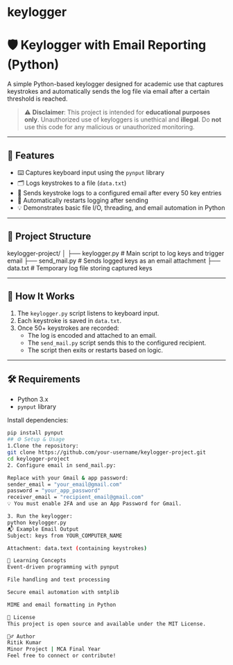 # keylogger
# 🛡️ Keylogger with Email Reporting (Python)

A simple Python-based keylogger designed for academic use that captures keystrokes and automatically sends the log file via email after a certain threshold is reached.

> ⚠️ **Disclaimer**: This project is intended for **educational purposes only**. Unauthorized use of keyloggers is unethical and **illegal**. Do **not** use this code for any malicious or unauthorized monitoring.

---

## 📌 Features

- ⌨️ Captures keyboard input using the `pynput` library
- 🗂️ Logs keystrokes to a file (`data.txt`)
- 📧 Sends keystroke logs to a configured email after every 50 key entries
- 🔄 Automatically restarts logging after sending
- 💡 Demonstrates basic file I/O, threading, and email automation in Python

---

## 📁 Project Structure

keylogger-project/ │ ├── keylogger.py # Main script to log keys and trigger email ├── send_mail.py # Sends logged keys as an email attachment ├── data.txt # Temporary log file storing captured keys

---

## 🚀 How It Works

1. The `keylogger.py` script listens to keyboard input.
2. Each keystroke is saved in `data.txt`.
3. Once 50+ keystrokes are recorded:
   - The log is encoded and attached to an email.
   - The `send_mail.py` script sends this to the configured recipient.
   - The script then exits or restarts based on logic.

---

## 🛠️ Requirements

- Python 3.x
- `pynput` library

Install dependencies:

```bash
pip install pynput
## ⚙️ Setup & Usage
1.Clone the repository:
git clone https://github.com/your-username/keylogger-project.git
cd keylogger-project
2. Configure email in send_mail.py:

Replace with your Gmail & app password:
sender_email = "your_email@gmail.com"
password = "your_app_password"
receiver_email = "recipient_email@gmail.com"
💡 You must enable 2FA and use an App Password for Gmail.

3. Run the keylogger:
python keylogger.py
📬 Example Email Output
Subject: keys from YOUR_COMPUTER_NAME

Attachment: data.text (containing keystrokes)

🧠 Learning Concepts
Event-driven programming with pynput

File handling and text processing

Secure email automation with smtplib

MIME and email formatting in Python

📄 License
This project is open source and available under the MIT License.

🙋‍♂️ Author
Ritik Kumar
Minor Project | MCA Final Year
Feel free to connect or contribute!


